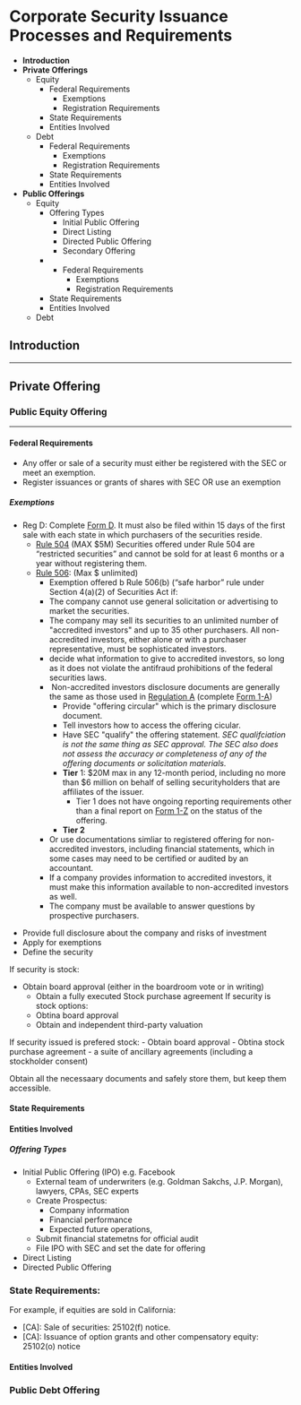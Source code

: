 # Corporate Security Issuance Processes and Requirements
* **Introduction**
* **Private Offerings**
    * Equity
        * Federal Requirements
            * Exemptions
            * Registration Requirements
        * State Requirements
        * Entities Involved
    * Debt
        * Federal Requirements
            * Exemptions
            * Registration Requirements
        * State Requirements
        * Entities Involved
* **Public Offerings**
    * Equity
        * Offering Types
            * Initial Public Offering
            * Direct Listing
            * Directed Public Offering
            * Secondary Offering
        * * Federal Requirements
            * Exemptions
            * Registration Requirements
        * State Requirements
        * Entities Involved
    * Debt

## Introduction
---

## Private Offering
### Public Equity Offering
---
#### Federal Requirements
* Any offer or sale of a security must either be registered with the SEC or meet an exemption.  
* Register issuances or grants of shares with SEC OR use an exemption
##### Exemptions		
* Reg D:  Complete [Form D](https://www.sec.gov/about/forms/formd.pdf). It must also be filed within 15 days of the first sale with each state in which purchasers of the securities reside. 
    * [Rule 504](https://www.sec.gov/fast-answers/answers-rule504.html) (MAX $5M) Securities offered under Rule 504 are “restricted securities” and cannot be sold for at least 6 months or a year without registering them.
    * [Rule 506](https://www.sec.gov/fast-answers/answers-rule506htm.html): (Max $ unlimited)
        * Exemption offered b Rule 506(b) (“safe harbor” rule under Section 4(a)(2) of Securities Act  if:
        *  The company cannot use general solicitation or advertising to market the securities.
        - The company may sell its securities to an unlimited number of "accredited investors" and up to 35 other purchasers. All non-accredited investors, either alone or with a purchaser representative, must be sophisticated investors.
        - decide what information to give to accredited investors, so long as it does not violate the antifraud prohibitions of the federal securities laws.
        -  Non-accredited investors disclosure documents are generally the same as those used in [Regulation A](https://www.investor.gov/additional-resources/general-resources/glossary/regulation) (complete [Form 1-A](https://www.sec.gov/about/forms/form1-a.pdf))
            - Provide "offering circular"  which is the primary disclosure document.
            - Tell investors how to access the offering cicular.
            - Have SEC "qualify" the offering statement. _SEC qualifciation is not the same thing as SEC approval. The SEC also does not assess the accuracy or completeness of any of the offering documents or solicitation materials._
            * __Tier__ 1: $20M max in any 12-month period, including no more than $6 million on behalf of selling securityholders that are affiliates of the issuer. 
                * Tier 1 does not have ongoing reporting requirements other than a final report on [Form 1-Z](https://www.sec.gov/files/form1-z.pdf) on the status of the offering.   
            * __Tier 2__
        - Or use documentations simliar to registered offering for non-accredited investors, including financial statements, which in some cases may need to be certified or audited by an accountant. 
        - If a company provides information to accredited investors, it must make this information available to non-accredited investors as well. 
        -	The company must be available to answer questions by prospective purchasers.

- Provide full disclosure about the company and risks of investment
- Apply for exemptions
- Define the security 
  
If security is stock:  
 * Obtain board approval (either in the boardroom vote or in writing)
	*  Obtain a fully executed Stock purchase agreement
	If security is stock options:
    *  Obtina board approval
	* Obtain and independent third-party valuation

If security issued is prefered stock:
    - Obtain board approval
    - Obtina stock purchase agreement
    - a suite of ancillary agreements (including a stockholder consent)

Obtain all the necessaary documents and safely store them, but keep them accessible.
#### State Requirements
#### Entities Involved
##### Offering Types
* Initial Public Offering (IPO) e.g. Facebook
    - External team of underwriters (e.g. Goldman Sakchs, J.P. Morgan), lawyers, CPAs, SEC experts  
	- Create Prospectus:  
		* Company information  
		* Financial performance  
		* Expected future operations,  
	- Submit financial statemetns for official audit
	- File IPO with SEC and set the date for offering 
* Direct Listing
* Directed Public Offering

### State Requirements:
For example, if equities are sold in California:
*  [CA]: Sale of securities: 25102(f) notice.
* [CA]: Issuance of option grants and other compensatory equity: 25102(o) notice
#### Entities Involved

### Public Debt Offering
